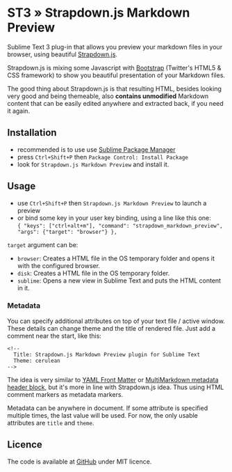 ST3 » Strapdown.js Markdown Preview
===================================

Sublime Text 3 plug-in that allows you preview your markdown files in
your browser, using beautiful [Strapdown.js](http://strapdownjs.com/).

Strapdown.js is mixing some Javascript with
[Bootstrap](http://twitter.github.com/bootstrap/) (Twitter's HTML5 & CSS
framework) to show you beautiful presentation of your Markdown files.

The good thing about Strapdown.js is that resulting HTML, besides
looking very good and being themeable, also **contains unmodified**
Markdown content that can be easily edited anywhere and extracted back,
if you need it again.

## Installation

 - recommended is to use use [Sublime Package
   Manager](http://wbond.net/sublime_packages/package_control#Features)
 - press `Ctrl+Shift+P` then `Package Control: Install Package`
 - look for `Strapdown.js Markdown Preview` and install it.

## Usage

 - use `Ctrl+Shift+P` then `Strapdown.js Markdown Preview` to launch a
   preview
 - or bind some key in your user key binding, using a line like this
   one:  
   `{ "keys": ["ctrl+alt+m"], "command": "strapdown_markdown_preview", "args": {"target": "browser"} },`

`target` argument can be:

* `browser`: Creates a HTML file in the OS temporary folder and opens it with the configured browser.
* `disk`: Creates a HTML file in the OS temporary folder.
* `sublime`: Opens a new view in Sublime Text and puts the HTML content in it.

### Metadata


You can specify additional attributes on top of your text file / active
window. These details can change theme and the title of rendered file.
Just add a comment near the start, like this:

```
<!--
  Title: Strapdown.js Markdown Preview plugin for Sublime Text
  Theme: cerulean
-->
```

The idea is very similar to [YAML Front Matter][yamlfront] or
[MultiMarkdown metadata header block][mmeta], but it's more in line with
Strapdown.js idea. Thus using HTML comment markers as metadata markers.

Metadata can be anywhere in document. If some attribute is specified
multiple times, the last value will be used. For now, the only usable
attributes are `title` and `theme`.

[yamlfront]: https://github.com/mojombo/jekyll/wiki/YAML-Front-Matter
[mmeta]: https://github.com/fletcher/MultiMarkdown/wiki/MultiMarkdown-Syntax-Guide#metadata

## Licence

The code is available at
[GitHub](https://github.com/michfield/StrapdownPreview) under MIT
licence.


